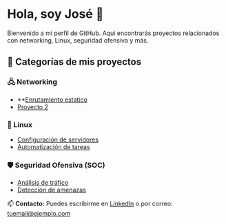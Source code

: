 # Hola, soy José 👋

Bienvenido a mi perfil de GitHub. Aquí encontrarás proyectos relacionados con networking, Linux, seguridad ofensiva y más.

## 📂 Categorías de mis proyectos

### 🖧 Networking
- **[Enrutamiento estatico](https://github.com/AndresT16/-Lab-de-Enrutamiento-Est-tico-.git)
- [Proyecto 2](https://github.com/usuario/proyecto2)

### 🐧 Linux
- [Configuración de servidores](https://github.com/usuario/proyecto3)
- [Automatización de tareas](https://github.com/usuario/proyecto4)

### 🛡️ Seguridad Ofensiva (SOC)
- [Análisis de tráfico](https://github.com/usuario/proyecto5)
- [Detección de amenazas](https://github.com/usuario/proyecto6)

📫 **Contacto:** Puedes escribirme en [LinkedIn](https://linkedin.com/in/tuusuario) o por correo: tuemail@ejemplo.com
